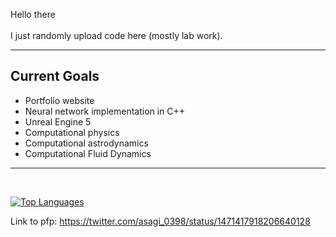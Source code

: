 Hello there <br /><br />
I just randomly upload code here (mostly lab work).
<hr>
<h2>Current Goals</h2>
<ul>
  <li>Portfolio website</li>
  <li>Neural network implementation in C++</li>
  <li>Unreal Engine 5</li>
  <li>Computational physics</li>
  <li>Computational astrodynamics</li>
  <li>Computational Fluid Dynamics</li>
</ul>
<hr>
<br />

[![Top Languages](https://github-readme-stats-sigma-five.vercel.app/api/top-langs/?username=Rally0078&hide=jupyter%20notebook&theme=omni&langs_count=6)](https://github.com/anuraghazra/github-readme-stats)

Link to pfp: https://twitter.com/asagi_0398/status/1471417918206640128

<!---
Rally0078/Rally0078 is a ✨ special ✨ repository because its `README.md` (this file) appears on your GitHub profile.
You can click the Preview link to take a look at your changes.
--->
